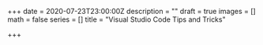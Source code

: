 +++
date = 2020-07-23T23:00:00Z
description = ""
draft = true
images = []
math = false
series = []
title = "Visual Studio Code Tips and Tricks"

+++
